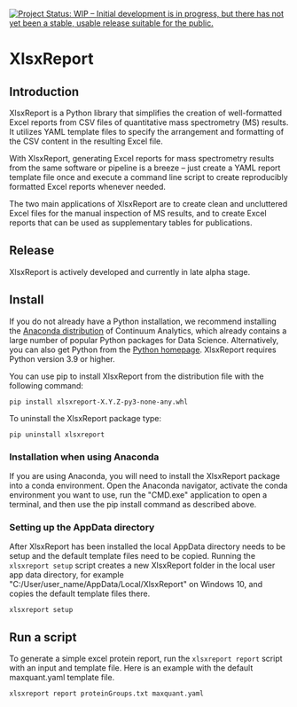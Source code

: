 [![Project Status: WIP – Initial development is in progress, but there has not yet been a stable, usable release suitable for the public.](https://www.repostatus.org/badges/latest/wip.svg)](https://www.repostatus.org/#wip)

# XlsxReport

## Introduction

XlsxReport is a Python library that simplifies the creation of well-formatted Excel reports from CSV files of quantitative mass spectrometry (MS) results. It utilizes YAML template files to specify the arrangement and formatting of the CSV content in the resulting Excel file.

With XlsxReport, generating Excel reports for mass spectrometry results from the same software or pipeline is a breeze – just create a YAML report template file once and execute a command line script to create reproducibly formatted Excel reports whenever needed.

The two main applications of XlsxReport are to create clean and uncluttered Excel files for the manual inspection of MS results, and to create Excel reports that can be used as supplementary tables for publications.

## Release

XlsxReport is actively developed and currently in late alpha stage.


## Install

If you do not already have a Python installation, we recommend installing the [Anaconda distribution](https://www.continuum.io/downloads) of Continuum Analytics, which already contains a large number of popular Python packages for Data Science. Alternatively, you can also get Python from the [Python homepage](https://www.python.org/downloads/windows). XlsxReport requires Python version 3.9 or higher.

You can use pip to install XlsxReport from the distribution file with the following command:

```
pip install xlsxreport-X.Y.Z-py3-none-any.whl
```

To uninstall the XlsxReport package type:

```
pip uninstall xlsxreport
```


### Installation when using Anaconda

If you are using Anaconda, you will need to install the XlsxReport package into a conda environment. Open the Anaconda navigator, activate the conda environment you want to use, run the "CMD.exe" application to open a terminal, and then use the pip install command as described above.


### Setting up the AppData directory

After XlsxReport has been installed the local AppData directory needs to be setup and the default template files need to be copied. Running the `xlsxreport setup` script creates a new XlsxReport folder in the local user app data directory, for example "C:/User/user_name/AppData/Local/XlsxReport" on Windows 10, and copies the default template files there.

```
xlsxreport setup
```


## Run a script

To generate a simple excel protein report, run the `xlsxreport report` script with an input and template file. Here is an example with the default maxquant.yaml template file.

```
xlsxreport report proteinGroups.txt maxquant.yaml
```
